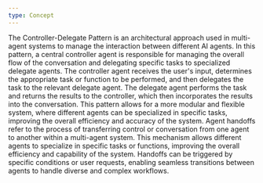 ```yaml
---
type: Concept
---
```


The Controller-Delegate Pattern is an architectural approach used in multi-agent systems to manage the interaction between different AI agents. In this pattern, a central controller agent is responsible for managing the overall flow of the conversation and delegating specific tasks to specialized delegate agents. The controller agent receives the user's input, determines the appropriate task or function to be performed, and then delegates the task to the relevant delegate agent. The delegate agent performs the task and returns the results to the controller, which then incorporates the results into the conversation. This pattern allows for a more modular and flexible system, where different agents can be specialized in specific tasks, improving the overall efficiency and accuracy of the system. Agent handoffs refer to the process of transferring control or conversation from one agent to another within a multi-agent system. This mechanism allows different agents to specialize in specific tasks or functions, improving the overall efficiency and capability of the system. Handoffs can be triggered by specific conditions or user requests, enabling seamless transitions between agents to handle diverse and complex workflows.